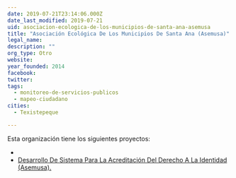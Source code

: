 ```yaml
---
date: 2019-07-21T23:14:06.000Z
date_last_modified: 2019-07-21
uid: asociacion-ecologica-de-los-municipios-de-santa-ana-asemusa
title: "Asociación Ecológica De Los Municipios De Santa Ana (Asemusa)"
legal_name: 
description: ""
org_type: Otro
website:
year_founded: 2014
facebook: 
twitter: 
tags:
  - monitoreo-de-servicios-publicos
  - mapeo-ciudadano
cities: 
  - Texistepeque

---
```


Esta organización tiene los siguientes proyectos:

- [](/i/desarrollo-de-sistema-para-la-acreditacion-del-derecho-a-la-identidad-asemusa.html)
- [Desarrollo De Sistema Para La Acreditación Del Derecho A La Identidad (Asemusa).](/i/desarrollo-de-sistema-para-la-acreditacion-del-derecho-a-la-identidad-asemusa.html)
